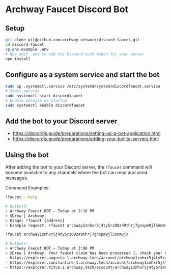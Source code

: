 # Archway Faucet Discord Bot

## Setup 
```bash
git clone git@github.com:archway-network/discord-faucet.git
cd discord-faucet
cp env.example .env
# Now edit .env to add the Discord auth token for your server
npm install
```

## Configure as a system service and start the bot
```bash
sudo cp .systemctl.service /etc/systemd/system/discordfaucet.service
# Start service
sudo systemctl start discordfaucet
# Enable service on startup
sudo systemctl enable discordfaucet
```

## Add the bot to your Discord server
- https://discordjs.guide/preparations/setting-up-a-bot-application.html
- https://discordjs.guide/preparations/adding-your-bot-to-servers.html

## Using the bot

After adding the bot to your Discord server, the `!faucet` command will become available to any channels where the bot can read and send messages.

Command Examples:
```bash
!faucet --help

# Outputs:
> Archway Faucet BOT — Today at 2:18 PM
> @Drew | Archway, 
> Usage: !faucet {address} 
> Example request: !faucet archway1znhxr5j4ty5rz09z49thrj7gnxpm9jl5nnmvjx

!faucet archway1znhxr5j4ty5rz09z49thrj7gnxpm9jl5nnmvjx

# Outputs:
> Archway Faucet BOT — Today at 2:08 PM
> @Drew | Archway, Your faucet claim has been processed 🎉, check your new balances at: 
- https://explorer.augusta-1.archway.tech/account/archway1znhxr5j4ty5rz09z49thrj7gnxpm9jl5nnmvjx
- https://explorer.constantine-1.archway.tech/account/archway1znhxr5j4ty5rz09z49thrj7gnxpm9jl5nnmvjx
- https://explorer.titus-1.archway.tech/account/archway1znhxr5j4ty5rz09z49thrj7gnxpm9jl5nnmvjx
```
